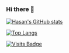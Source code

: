 ### Hi there 👋

[![Hasan's GitHub stats](https://github-readme-stats.vercel.app/api?username=hasan-full-stack-software-developer&show_icons=true&theme=radical)](https://github.com/hasan-full-stack-software-developer/github-readme-stats)

[![Top Langs](https://github-readme-stats.vercel.app/api/top-langs/?username=hasan-full-stack-software-developer&langs_count=8)](https://github.com/hasan-full-stack-software-developer/github-readme-stats)

[![Visits Badge](https://badges.pufler.dev/visits/hasan-full-stack-software-developer)](https://github.com/hasan-full-stack-software-developer)

<!--
**hasan-full-stack-software-developer/hasan-full-stack-software-developer** is a ✨ _special_ ✨ repository because its `README.md` (this file) appears on your GitHub profile.

Here are some ideas to get you started:

- 🔭 I’m currently working on ...
- 🌱 I’m currently learning ...
- 👯 I’m looking to collaborate on ...
- 🤔 I’m looking for help with ...
- 💬 Ask me about ...
- 📫 How to reach me: ...
- 😄 Pronouns: ...
- ⚡ Fun fact: ...
-->
